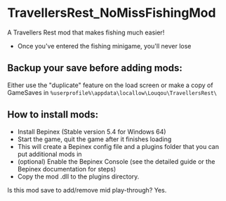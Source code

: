 # TravellersRest_NoMissFishingMod
A Travellers Rest mod that makes fishing much easier! 
- Once you've entered the fishing minigame, you'll never lose

## Backup your save before adding mods:
Either use the "duplicate" feature on the load screen or make a copy of GameSaves in  `%userprofile%\appdata\locallow\Louqou\TravellersRest\`

## How to install mods:
- Install Bepinex﻿ (Stable version 5.4 for Windows 64)
- Start the game, quit the game after it finishes loading
- This will create a Bepinex config file and a plugins folder that you can put additional mods in
- (optional) Enable the Bepinex Console (see the detailed guide or the Bepinex documentation for steps)
- Copy the mod .dll to the plugins directory.

Is this mod save to add/remove mid play-through?
Yes.
